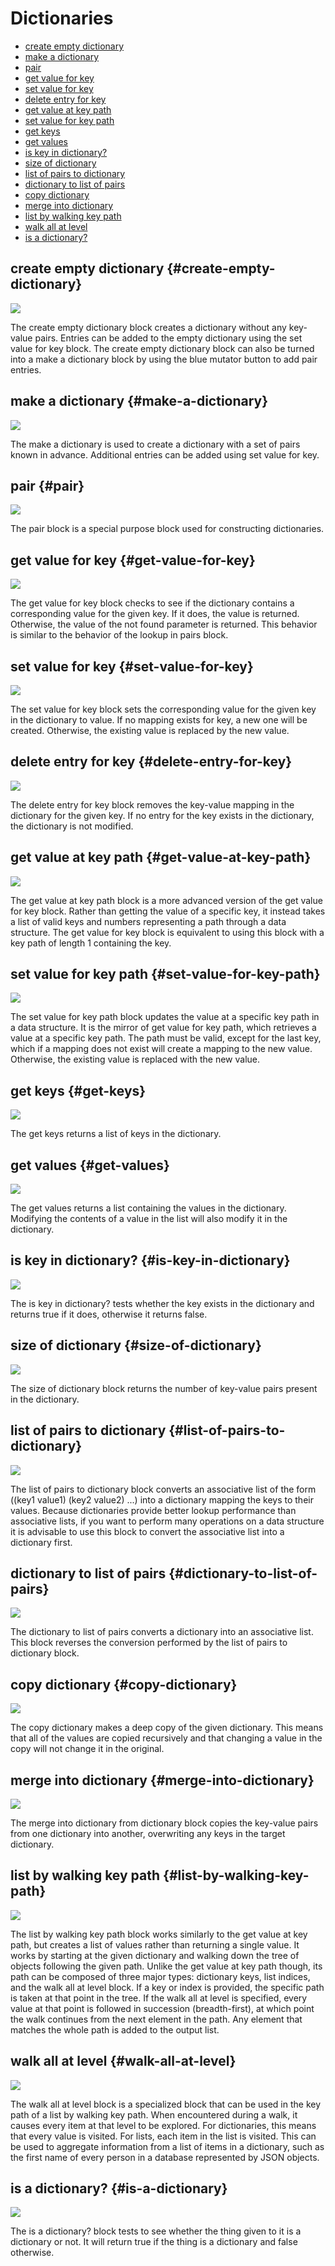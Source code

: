 # Dictionaries

* [create empty dictionary](dictionaries.md#create-empty-dictionary)
* [make a dictionary](dictionaries.md#make-a-dictionary)
* [pair](dictionaries.md#pair)
* [get value for key](dictionaries.md#get-value-for-key)
* [set value for key](dictionaries.md#set-value-for-key)
* [delete entry for key](dictionaries.md#delete-entry-for-key)
* [get value at key path](dictionaries.md#get-value-at-key-path)
* [set value for key path](dictionaries.md#set-value-for-key-path)
* [get keys](dictionaries.md#get-keys)
* [get values](dictionaries.md#get-values)
* [is key in dictionary?](dictionaries.md#is-key-in-dictionary)
* [size of dictionary](dictionaries.md#size-of-dictionary)
* [list of pairs to dictionary](dictionaries.md#list-of-pairs-to-dictionary)
* [dictionary to list of pairs](dictionaries.md#dictionary-to-list-of-pairs)
* [copy dictionary](dictionaries.md#copy-dictionary)
* [merge into dictionary](dictionaries.md#merge-into-dictionary)
* [list by walking key path](dictionaries.md#list-by-walking-key-path)
* [walk all at level](dictionaries.md#walk-all-at-level)
* [is a dictionary?](dictionaries.md#is-a-dictionary)

## create empty dictionary {#create-empty-dictionary}

![](/assets/images/blocks/dictionaries/create-with.png)

The create empty dictionary block creates a dictionary without any key-value pairs. Entries can be added to the empty dictionary using the set value for key block. The create empty dictionary block can also be turned into a make a dictionary block by using the blue mutator button to add pair entries.

## make a dictionary {#make-a-dictionary}

![](/assets/images/blocks/dictionaries/make-a-dictionary.png)

The make a dictionary is used to create a dictionary with a set of pairs known in advance. Additional entries can be added using set value for key.

## pair {#pair}

![](/assets/images/blocks/dictionaries/pair.png)

The pair block is a special purpose block used for constructing dictionaries.

## get value for key {#get-value-for-key}

![](/assets/images/blocks/dictionaries/get-value-for-key.png)

The get value for key block checks to see if the dictionary contains a corresponding value for the given key. If it does, the value is returned. Otherwise, the value of the not found parameter is returned. This behavior is similar to the behavior of the lookup in pairs block.

## set value for key {#set-value-for-key}

![](/assets/images/blocks/dictionaries/set-value-for-key.png)

The set value for key block sets the corresponding value for the given key in the dictionary to value. If no mapping exists for key, a new one will be created. Otherwise, the existing value is replaced by the new value.

## delete entry for key {#delete-entry-for-key}

![](/assets/images/blocks/dictionaries/delete-value-for-key.png)

The delete entry for key block removes the key-value mapping in the dictionary for the given key. If no entry for the key exists in the dictionary, the dictionary is not modified.

## get value at key path {#get-value-at-key-path}

![](/assets/images/blocks/dictionaries/get-value-at-key-path.png)

The get value at key path block is a more advanced version of the get value for key block. Rather than getting the value of a specific key, it instead takes a list of valid keys and numbers representing a path through a data structure. The get value for key block is equivalent to using this block with a key path of length 1 containing the key.

## set value for key path {#set-value-for-key-path}

![](/assets/images/blocks/dictionaries/set-value-for-key-path.png)

The set value for key path block updates the value at a specific key path in a data structure. It is the mirror of get value for key path, which retrieves a value at a specific key path. The path must be valid, except for the last key, which if a mapping does not exist will create a mapping to the new value. Otherwise, the existing value is replaced with the new value.

## get keys {#get-keys}

![](/assets/images/blocks/dictionaries/get-keys.png)

The get keys returns a list of keys in the dictionary.

## get values {#get-values}

![](/assets/images/blocks/dictionaries/get-values.png)

The get values returns a list containing the values in the dictionary. Modifying the contents of a value in the list will also modify it in the dictionary.

## is key in dictionary? {#is-key-in-dictionary}

![](/assets/images/blocks/dictionaries/is-key-in.png)

The is key in dictionary? tests whether the key exists in the dictionary and returns true if it does, otherwise it returns false.

## size of dictionary {#size-of-dictionary}

![](/assets/images/blocks/dictionaries/size.png)

The size of dictionary block returns the number of key-value pairs present in the dictionary.

## list of pairs to dictionary {#list-of-pairs-to-dictionary}

![](/assets/images/blocks/dictionaries/alist-to-dict.png)

The list of pairs to dictionary block converts an associative list of the form ((key1 value1) (key2 value2) ...) into a dictionary mapping the keys to their values. Because dictionaries provide better lookup performance than associative lists, if you want to perform many operations on a data structure it is advisable to use this block to convert the associative list into a dictionary first.

## dictionary to list of pairs {#dictionary-to-list-of-pairs}

![](/assets/images/blocks/dictionaries/dict-to-alist.png)

The dictionary to list of pairs converts a dictionary into an associative list. This block reverses the conversion performed by the list of pairs to dictionary block.

## copy dictionary {#copy-dictionary}

![](/assets/images/blocks/dictionaries/copy-dict.png)

The copy dictionary makes a deep copy of the given dictionary. This means that all of the values are copied recursively and that changing a value in the copy will not change it in the original.

## merge into dictionary {#merge-into-dictionary}

![](/assets/images/blocks/dictionaries/combine-dicts.png)

The merge into dictionary from dictionary block copies the key-value pairs from one dictionary into another, overwriting any keys in the target dictionary.

## list by walking key path {#list-by-walking-key-path}

![](/assets/images/blocks/dictionaries/walk-tree.png)

The list by walking key path block works similarly to the get value at key path, but creates a list of values rather than returning a single value. It works by starting at the given dictionary and walking down the tree of objects following the given path. Unlike the get value at key path though, its path can be composed of three major types: dictionary keys, list indices, and the walk all at level block. If a key or index is provided, the specific path is taken at that point in the tree. If the walk all at level is specified, every value at that point is followed in succession (breadth-first), at which point the walk continues from the next element in the path. Any element that matches the whole path is added to the output list.

## walk all at level {#walk-all-at-level}

![](/assets/images/blocks/dictionaries/walk-all.png)

The walk all at level block is a specialized block that can be used in the key path of a list by walking key path. When encountered during a walk, it causes every item at that level to be explored. For dictionaries, this means that every value is visited. For lists, each item in the list is visited. This can be used to aggregate information from a list of items in a dictionary, such as the first name of every person in a database represented by JSON objects.

## is a dictionary? {#is-a-dictionary}

![](/assets/images/blocks/dictionaries/is-dict.png)

The is a dictionary? block tests to see whether the thing given to it is a dictionary or not. It will return true if the thing is a dictionary and false otherwise.
